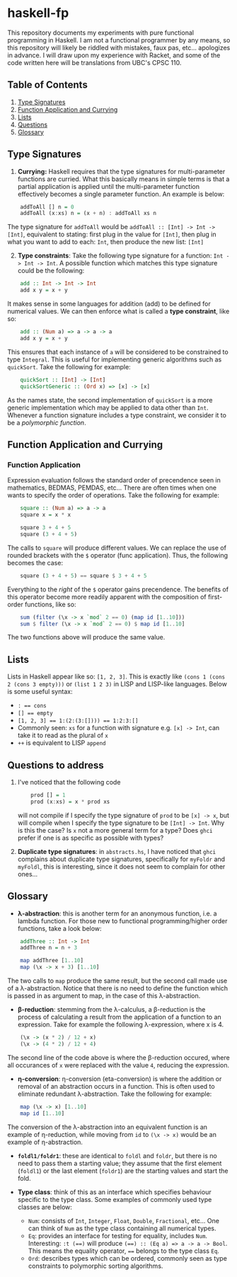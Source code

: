 # haskell-fp

This repository documents my experiments with pure functional programming in Haskell. I am not a functional programmer
by any means, so this repository will likely be riddled with mistakes, faux pas, etc... apologizes in advance. I will 
draw upon my experience with Racket, and some of the code written here will be translations from UBC's CPSC 110. 

## Table of Contents

1. [Type Signatures](#type-signatures)
2. [Function Application and Currying](#function-application-and-currying)
3. [Lists](#lists)
4. [Questions](#questions-to-address)
5. [Glossary](#glossary)

## Type Signatures

1. <strong>Currying:</strong> Haskell requires that the type signatures for multi-parameter functions are curried. What this basically means in simple terms is that a partial application is applied until the multi-parameter function effectively becomes a single parameter function. An example is below:

```Haskell
    addToAll [] n = 0
    addToAll (x:xs) n = (x + n) : addToAll xs n
```
The type signature for `addToAll` would be `addToAll :: [Int] -> Int -> [Int]`, equivalent to stating: first plug in the value for `[Int]`, then plug in what you want to add to each: `Int`, then produce the new list: `[Int]`

2. <strong>Type constraints</strong>: Take the following type signature for a function: `Int -> Int -> Int`. A possible function which matches this type signature could be the following:

```Haskell
    add :: Int -> Int -> Int
    add x y = x + y
```

It makes sense in some languages for addition (add) to be defined for numerical values. We can then enforce what is called a <strong>type constraint</strong>, like so:

```Haskell
    add :: (Num a) => a -> a -> a
    add x y = x + y    
```

This ensures that each instance of `a` will be considered to be constrained to type `Integral`. This is useful for implementing generic algorithms such as `quickSort`. Take the following for example:

```Haskell
    quickSort :: [Int] -> [Int]
    quickSortGeneric :: (Ord x) => [x] -> [x]
```

As the names state, the second implementation of `quickSort` is a more generic implementation which may be applied to data other than `Int`. Whenever a function signature includes a type constraint, we consider it to be a <i>polymorphic function</i>.

## Function Application and Currying

### Function Application
Expression evaluation follows the standard order of precendence seen in mathematics, BEDMAS, PEMDAS, etc... There are often times when one wants to specify the order of operations. Take the following for example:

```Haskell
    square :: (Num a) => a -> a
    square x = x * x

    square 3 + 4 + 5
    square (3 + 4 + 5)
```
The calls to `square` will produce different values. We can replace the use of rounded brackets with the `$` operator (func application). Thus, the following becomes the case:

```Haskell
    square (3 + 4 + 5) == square $ 3 + 4 + 5
```

Everything to the <i>right</i> of the `$` operator gains precendence. The benefits of this operator become more readily apparent with the composition of first-order functions, like so:

```Haskell
    sum (filter (\x -> x `mod` 2 == 0) (map id [1..10]))
    sum $ filter (\x -> x `mod` 2 == 0) $ map id [1..10]
```

The two functions above will produce the same value. 

## Lists
Lists in Haskell appear like so: `[1, 2, 3]`. This is exactly like `(cons 1 (cons 2 (cons 3 empty)))` or `(list 1 2 3)` in LISP and LISP-like languages. Below is some useful syntax:

* `: == cons`
* `[] == empty`
* `[1, 2, 3] == 1:(2:(3:[]))) == 1:2:3:[]`
* Commonly seen: `xs` for a function with signature e.g. `[x] -> Int`, can take it to read as the plural of `x`
* `++` is equivalent to LISP `append`

## Questions to address

1. I've noticed that the following code

    ```Haskell
        prod [] = 1
        prod (x:xs) = x * prod xs
    ```
    will not compile if I specify the type signature of `prod` to be `[x] -> x`, but will compile when I specify the type signature to be `[Int] -> Int`. Why is this the case? Is `x` not a more general term for a type? Does `ghci` prefer if one is as specific as possible with types?
    
2. <strong>Duplicate type signatures</strong>: in `abstracts.hs`, I have noticed that `ghci` complains about duplicate type signatures, specifically for `myFoldr` and `myFoldl`, this is interesting, since it does not seem to complain for other ones...

## Glossary

* <strong>λ-abstraction</strong>: this is another term for an anonymous function, i.e. a lambda function. For those new to functional programming/higher order functions, take a look below:

```Haskell
    addThree :: Int -> Int
    addThree n = n + 3

    map addThree [1..10]    
    map (\x -> x + 3) [1..10]
```

The two calls to `map` produce the same result, but the second call made use of a λ-abstraction. Notice that there is no need to define the function which is passed in as argument to map, in the case of this λ-abstraction. 

* <strong>β-reduction</strong>: stemming from the λ-calculus, a β-reduction is the process of calculating a result from the application of a function to an expression. Take for example the following λ-expression, where x is 4.

```Haskell
    (\x -> (x * 2) / 12 + x)
    (\x -> (4 * 2) / 12 + 4)
```

The second line of the code above is where the β-reduction occured, where all occurances of `x` were replaced with the value `4`, reducing the expression.

* <strong>η-conversion</strong>: η-conversion (eta-conversion) is where the addition or removal of an abstraction occurs in a function. This is often used to eliminate redundant λ-abstraction. Take the following for example:

```Haskell
    map (\x -> x) [1..10]
    map id [1..10]
```

The conversion of the λ-abstraction into an equivalent function is an example of η-reduction, while moving from `id` to `(\x -> x)` would be an example of η-abstraction.

* <strong>`foldl1/foldr1`</strong>: these are identical to `foldl` and `foldr`, but there is no need to pass them a starting value; they assume that the first element (`foldl1`) or the last element (`foldr1`) are the starting values and start the fold. 

* <strong>Type class</strong>: think of this as an interface which specifies behaviour specific to the type class. Some examples of commonly used type classes are below:
    * `Num`: consists of `Int`, `Integer`, `Float`, `Double`, `Fractional`, etc... One can think of `Num` as the type class containing          all numerical types.
    * `Eq`: provides an interface for testing for equality, includes `Num`. Interesting: `:t (==)` will produce                                `(==) :: (Eq a) => a -> a -> Bool`. This means the equality operator, `==` belongs to the type class `Eq`.
    * `Ord`: describes types which can be ordered, commonly seen as type constraints to polymorphic sorting algorithms.